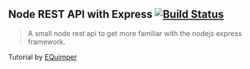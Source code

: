 ## Node REST API with Express [![Build Status](https://travis-ci.org/StefanPahlplatz/node-rest-api.svg?branch=master)](https://travis-ci.org/StefanPahlplatz/node-rest-api)

> A small node rest api to get more familiar with the nodejs express framework.

Tutorial by [EQuimper](https://www.youtube.com/playlist?list=PLzQWIQOqeUSMzMUEJA0XrOxJbX8WTiCJV)
